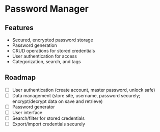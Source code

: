 # Password Manager

## Features

- Secured, encrypted password storage
- Password generation
- CRUD operations for stored credentials
- User authentication for access
- Categorization, search, and tags

## Roadmap

- [ ] User authentication (create account, master password, unlock safe)
- [ ] Data management (store site, username, password securely; encrypt/decrypt data on save and retrieve)
- [ ] Password generator
- [ ] User interface
- [ ] Search/filter for stored credentials
- [ ] Export/import credentials securely
